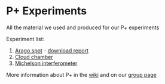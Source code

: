 # P+ Experiments

All the material we used and produced for our P+ experiments

Experiment list:
1. [Arago spot](/1-arago/) - [download report](https://github.com/pplus-schrodingers-cats/experiments/actions/runs/13935290561/artifacts/2776803698)
2. [Cloud chamber](/2-cloud-chamber/)
3. [Michelson interferometer](/3-michelson-interferometer/)

More information about P+ in the [wiki](https://wiki.phys.ethz.ch/!pplus/start) and on our [group page](https://wiki.phys.ethz.ch/!pplus/general/groups/group15)
